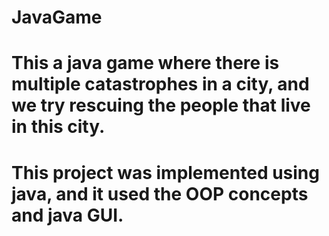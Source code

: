 # JavaGame
# This a java game where there is multiple catastrophes in a city, and we try rescuing the people that live in this city.
# This project was implemented using java, and it used the OOP concepts and java GUI.
